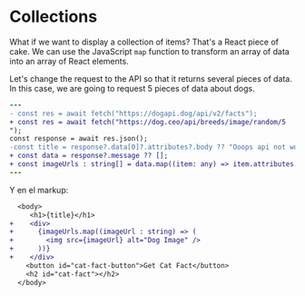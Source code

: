 # Collections

What if we want to display a collection of items? That's a React piece of cake. We can use the JavaScript `map` function to transform an array of data into an array of React elements.

Let's change the request to the API so that it returns several pieces of data. In this case, we are going to request 5 pieces of data about dogs.

```diff
---
- const res = await fetch("https://dogapi.dog/api/v2/facts");
+ const res = await fetch("https://dog.ceo/api/breeds/image/random/5
");
const response = await res.json();
-const title = response?.data[0]?.attributes?.body ?? "Ooops api not working?";
+ const data = response?.message ?? [];
+ const imageUrls : string[] = data.map((item: any) => item.attributes.body);
---
```

Y en el markup:

```diff
  <body>
     <h1>{title}</h1>
+    <div>
+      {imageUrls.map((imageUrl : string) => (
+        <img src={imageUrl} alt="Dog Image" />
+      ))}
+    </div>
    <button id="cat-fact-button">Get Cat Fact</button>
    <h2 id="cat-fact"></h2>
  </body>

```
